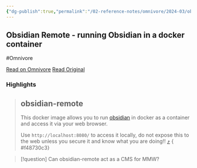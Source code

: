 ```yaml
---
{"dg-publish":true,"permalink":"/02-reference-notes/omnivore/2024-03/obsidian-remote-running-obsidian-in-a-docker-container/","title":"Obsidian Remote - running Obsidian in a docker container\n","metatags":{"description":"Run Obsidian.md in a browser via a docker container.","og:image":"https://i.imgur.com/LmCg5HX.png"},"tags":["MMW-Dev/CMS"]}
---
```



## Obsidian Remote - running Obsidian in a docker container
#Omnivore

[Read on Omnivore](https://omnivore.app/me/https-github-com-sytone-obsidian-remote-blob-main-readme-md-18e4eaa0585)
[Read Original](https://github.com/sytone/obsidian-remote/blob/main/README.md)

### Highlights

> ## obsidian-remote
> 
> [](#obsidian-remote)
> 
> This docker image allows you to run [obsidian](https://obsidian.md/) in docker as a container and access it via your web browser.
> 
> Use `http://localhost:8080/` to access it locally, do not expose this to the web unless you secure it and know what you are doing!! [⤴️](https://omnivore.app/me/https-github-com-sytone-obsidian-remote-blob-main-readme-md-18e4eaa0585#f48730c3-dfb7-4b23-99fd-0692fad66fd2) 
{ #f48730c3}


> [!question] Can obsidian-remote act as a CMS for MMW?

